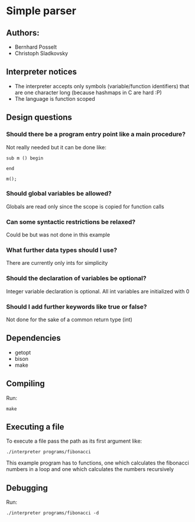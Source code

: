 # Simple parser

## Authors:

* Bernhard Posselt
* Christoph Sladkovsky

## Interpreter notices

* The interpreter accepts only symbols (variable/function identifiers) that are one character long (because hashmaps in C are hard :P)
* The language is function scoped

## Design questions

### Should there be a program entry point like a main procedure?

Not really needed but it can be done like:

    sub m () begin

    end

    m();

### Should global variables be allowed?

Globals are read only since the scope is copied for function calls

### Can some syntactic restrictions be relaxed?

Could be but was not done in this example

### What further data types should I use?

There are currently only ints for simplicity

### Should the declaration of variables be optional?

Integer variable declaration is optional. All int variables are initialized with 0

### Should I add further keywords like true or false?

Not done for the sake of a common return type (int)


## Dependencies

* getopt
* bison
* make

## Compiling
Run:

    make

## Executing a file
To execute a file pass the path as its first argument like:

    ./interpreter programs/fibonacci

This example program has to functions, one which calculates the fibonacci numbers in a loop and one which calculates the numbers recursively

## Debugging

Run:

    ./interpreter programs/fibonacci -d